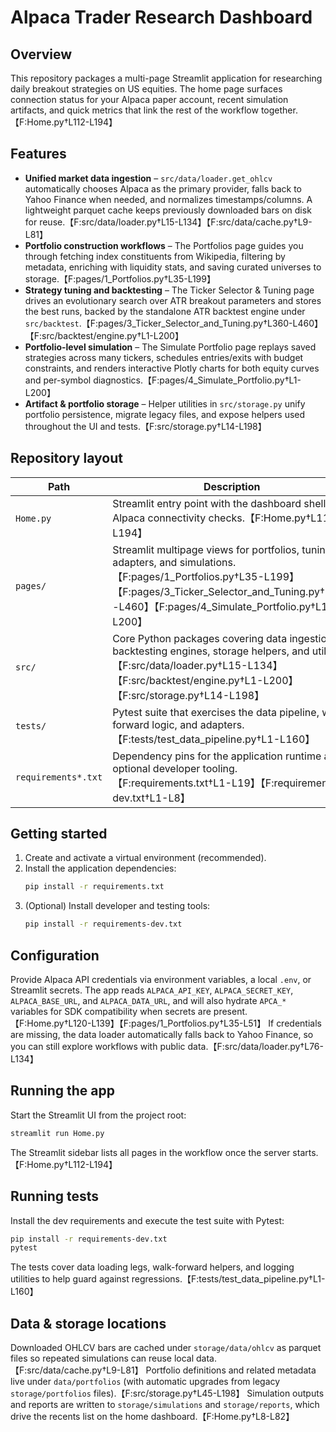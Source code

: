 # Alpaca Trader Research Dashboard

## Overview
This repository packages a multi-page Streamlit application for researching daily breakout strategies on US equities. The home page surfaces connection status for your Alpaca paper account, recent simulation artifacts, and quick metrics that link the rest of the workflow together.【F:Home.py†L112-L194】

## Features
- **Unified market data ingestion** – `src/data/loader.get_ohlcv` automatically chooses Alpaca as the primary provider, falls back to Yahoo Finance when needed, and normalizes timestamps/columns. A lightweight parquet cache keeps previously downloaded bars on disk for reuse.【F:src/data/loader.py†L15-L134】【F:src/data/cache.py†L9-L81】
- **Portfolio construction workflows** – The Portfolios page guides you through fetching index constituents from Wikipedia, filtering by metadata, enriching with liquidity stats, and saving curated universes to storage.【F:pages/1_Portfolios.py†L35-L199】
- **Strategy tuning and backtesting** – The Ticker Selector & Tuning page drives an evolutionary search over ATR breakout parameters and stores the best runs, backed by the standalone ATR backtest engine under `src/backtest`.【F:pages/3_Ticker_Selector_and_Tuning.py†L360-L460】【F:src/backtest/engine.py†L1-L200】
- **Portfolio-level simulation** – The Simulate Portfolio page replays saved strategies across many tickers, schedules entries/exits with budget constraints, and renders interactive Plotly charts for both equity curves and per-symbol diagnostics.【F:pages/4_Simulate_Portfolio.py†L1-L200】
- **Artifact & portfolio storage** – Helper utilities in `src/storage.py` unify portfolio persistence, migrate legacy files, and expose helpers used throughout the UI and tests.【F:src/storage.py†L14-L198】

## Repository layout
| Path | Description |
| --- | --- |
| `Home.py` | Streamlit entry point with the dashboard shell and Alpaca connectivity checks.【F:Home.py†L112-L194】 |
| `pages/` | Streamlit multipage views for portfolios, tuning, adapters, and simulations.【F:pages/1_Portfolios.py†L35-L199】【F:pages/3_Ticker_Selector_and_Tuning.py†L360-L460】【F:pages/4_Simulate_Portfolio.py†L1-L200】 |
| `src/` | Core Python packages covering data ingestion, backtesting engines, storage helpers, and utilities.【F:src/data/loader.py†L15-L134】【F:src/backtest/engine.py†L1-L200】【F:src/storage.py†L14-L198】 |
| `tests/` | Pytest suite that exercises the data pipeline, walk-forward logic, and adapters.【F:tests/test_data_pipeline.py†L1-L160】 |
| `requirements*.txt` | Dependency pins for the application runtime and optional developer tooling.【F:requirements.txt†L1-L19】【F:requirements-dev.txt†L1-L8】 |

## Getting started
1. Create and activate a virtual environment (recommended).
2. Install the application dependencies:
   ```bash
   pip install -r requirements.txt
   ```
3. (Optional) Install developer and testing tools:
   ```bash
   pip install -r requirements-dev.txt
   ```

## Configuration
Provide Alpaca API credentials via environment variables, a local `.env`, or Streamlit secrets. The app reads `ALPACA_API_KEY`, `ALPACA_SECRET_KEY`, `ALPACA_BASE_URL`, and `ALPACA_DATA_URL`, and will also hydrate `APCA_*` variables for SDK compatibility when secrets are present.【F:Home.py†L120-L139】【F:pages/1_Portfolios.py†L35-L51】 If credentials are missing, the data loader automatically falls back to Yahoo Finance, so you can still explore workflows with public data.【F:src/data/loader.py†L76-L134】

## Running the app
Start the Streamlit UI from the project root:
```bash
streamlit run Home.py
```
The Streamlit sidebar lists all pages in the workflow once the server starts.【F:Home.py†L112-L194】

## Running tests
Install the dev requirements and execute the test suite with Pytest:
```bash
pip install -r requirements-dev.txt
pytest
```
The tests cover data loading legs, walk-forward helpers, and logging utilities to help guard against regressions.【F:tests/test_data_pipeline.py†L1-L160】

## Data & storage locations
Downloaded OHLCV bars are cached under `storage/data/ohlcv` as parquet files so repeated simulations can reuse local data.【F:src/data/cache.py†L9-L81】 Portfolio definitions and related metadata live under `data/portfolios` (with automatic upgrades from legacy `storage/portfolios` files).【F:src/storage.py†L45-L198】 Simulation outputs and reports are written to `storage/simulations` and `storage/reports`, which drive the recents list on the home dashboard.【F:Home.py†L8-L82】

